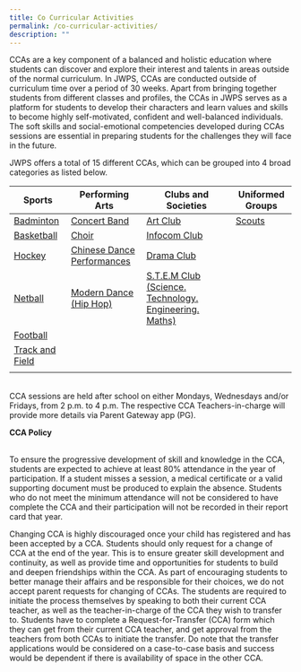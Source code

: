 ```yaml
---
title: Co Curricular Activities
permalink: /co-curricular-activities/
description: ""
---
```

CCAs are a key component of a balanced and holistic education where students can discover and explore their interest and talents in areas outside of the normal curriculum. In JWPS, CCAs are conducted outside of curriculum time over a period of 30 weeks.
Apart from bringing together students from different classes and profiles, the CCAs in JWPS serves as a platform for students to develop their characters and learn values and skills to become highly self-motivated, confident and well-balanced individuals. 
The soft skills and social-emotional competencies developed during CCAs sessions are essential in preparing students for the challenges they will face in the future.<br>

JWPS offers a total of 15 different CCAs, which can be grouped into 4 broad categories as listed below.



| Sports | Performing Arts | Clubs and Societies | Uniformed Groups |
| -------- | -------- | -------- | ---- |
| [Badminton](https://youtu.be/V8cMn9Hen9Q)     |  [Concert Band](https://youtu.be/lg5I0s3fpLw)     | [Art Club](https://youtu.be/GH6PbtZ5qLI)     | [Scouts](https://youtu.be/DYdv9FU1lSU) |
|  [Basketball](https://youtu.be/MZsewIvJHyE)  |  [Choir](https://youtu.be/UB9juRjqa9M)   |  [Infocom Club](https://youtu.be/v_WAQdey6xw) | |
| [Hockey](https://youtu.be/I0aGfGUOGQI)  | [Chinese Dance](https://youtu.be/IhgeGoeHLqU) <br>[Performances](https://youtu.be/bg8mVB1CFF4) |  [Drama Club](https://youtu.be/4-QLskuDYPM) | |
| [Netball](https://youtu.be/36TwXWy2Woc) | [Modern Dance (Hip Hop)](https://youtu.be/sHGrE2yEJpY)  |  [S.T.E.M Club (Science. Technology. Engineering. Maths)](https://youtu.be/HWVifWO_dWw)  | |
| [Football](https://youtu.be/T1kQVaV88aY)  |   |   | |
| [Track and Field](https://youtu.be/g5lVbbgGpmM) |   |   |
|  |   |   | |

<br>
CCA sessions are held after school on either Mondays, Wednesdays and/or Fridays, from 2 p.m. to 4 p.m. The respective CCA Teachers-in-charge will provide more details via Parent Gateway app (PG).

**CCA Policy**

<br>
To ensure the progressive development of skill and knowledge in the CCA, students are expected to achieve at least 80% attendance in the year of participation. If a student misses a session, a medical certificate or a valid supporting document must be produced to explain the absence. Students who do not meet the minimum attendance will not be considered to have complete the CCA and their participation will not be recorded in their report card that year.<br>

Changing CCA is highly discouraged once your child has registered and has been accepted by a CCA. Students should only request for a change of CCA at the end of the year. This is to ensure greater skill development and continuity, as well as provide time and opportunities for students to build and deepen friendships within the CCA. As part of encouraging students to better manage their affairs and be responsible for their choices, we do not accept parent requests for changing of CCAs. 
The students are required to initiate the process themselves by speaking to both their current CCA teacher, as well as the teacher-in-charge of the CCA they wish to transfer to. Students have to complete a Request-for-Transfer (CCA) form which they can get from their current CCA teacher, and get approval from the teachers from both CCAs to initiate the transfer. Do note that the transfer applications would be considered on a case-to-case basis and success would be dependent if there is availability of space in the other CCA.
